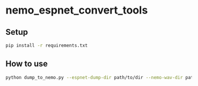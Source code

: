 # nemo_espnet_convert_tools

## Setup
```sh
pip install -r requirements.txt
```

## How to use
```sh
python dump_to_nemo.py --espnet-dump-dir path/to/dir --nemo-wav-dir path/to/wav --manifest-dir path/to/manifest --train-name train_sp --dev-name dev --test-name test
```
